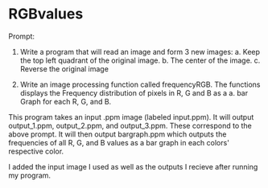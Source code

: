 # RGBvalues

Prompt:
1.	Write a program that will read an image and form 3 new images:
a.	Keep the top left quadrant of the original image.
b.	The center of the image.
c.	Reverse the original image

2.	Write an image processing function called frequencyRGB. The functions displays the Frequency distribution of pixels in R, G and B as a 
a.	bar Graph for each R, G, and B.

This program takes an input .ppm image (labeled input.ppm).
It will output output_1.ppm, output_2.ppm, and output_3.ppm. These correspond to the above prompt.
It will then output bargraph.ppm which outputs the frequencies of all R, G, and B values as a bar graph in each colors' respective color. 

I added the input image I used as well as the outputs I recieve after running my program.
